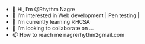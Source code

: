 - 👋 Hi, I’m @Rhythm Nagre 
- 👀 I’m interested in Web development | Pen testing |
- 🌱 I’m currently learning RHCSA
- 💞️ I’m looking to collaborate on ...
- 📫 How to reach me nagrerhythm2gmail.com

<!---
Rhythm-cmd/Rhythm-cmd is a ✨ special ✨ repository because its `README.md` (this file) appears on your GitHub profile.
You can click the Preview link to take a look at your changes.
--->
